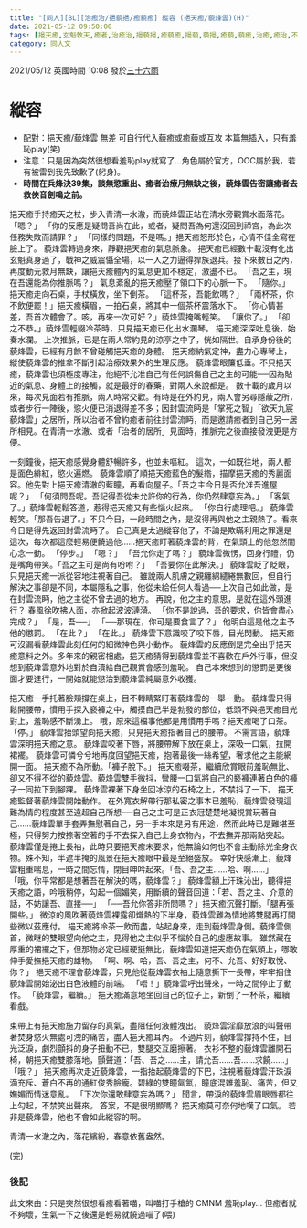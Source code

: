 ```yaml
---
title: "[同人][BL][治癒治/挹藐挹/癒藐癒] 縱容 (挹天癒/藐烽雲)(H)"
date: 2021-05-12 09:50:00
tags: [挹天癒,玄魁敇天,癒者,治癒治,挹藐挹,癒藐癒,挹藐,藐挹,癒藐,藐癒,治癒,癒治,不分,藐烽雲,治者,智玹天,治玹天,BL,同人,短篇]
category: 同人文
---
```


2021/05/12 英國時間 10:08 發於[三十六雨](http://www.36rain.com/read.php?tid=149262)

# 縱容

- 配對：挹天癒/藐烽雲 無差 可自行代入藐癒或癒藐或互攻 本篇無插入，只有羞恥play(笑)
- 注意：只是因為突然很想看羞恥play就寫了…角色屬於官方，OOC屬於我，若有被雷到我先致歉了(躬身)。
- **時間在兵烽決39集，談無慾重出、癒者治療月無缺之後，藐烽雲告密讓癒者去救俠音劍鳴之前。**

挹天癒手持癒天之杖，步入青清一水澈，而藐烽雲正站在清水旁觀賞水面落花。
「嗯？」
「你的反應是疑問吾尚在此，或者，疑問吾為何還沒回到禘宮，為此次任務失敗而請罪？」
「同樣的問題，不是嗎。」挹天癒怒形於色，心情不佳全寫在臉上了。
藐烽雲轉過身來，靜觀挹天癒的氣息脈象。
挹天癒已經數十載沒有化出玄魁真身過了，戰神之威震懾全場，以一人之力逼得猂族退兵。接下來數日之內，再度動元救月無缺，讓挹天癒體內的氣息更加不穩定，激盪不已。
「吾之主，現在吾還能為你推脈嗎？」
氣息紊亂的挹天癒壓了領口下的心脈一下。
「隨你。」
挹天癒走向石桌，手杖橫放，坐下倒茶。
「這杯茶，吾能飲嗎？」
「兩杯茶，你不飲便罷！」挹天癒橫眉，一拍石桌，將其中一個茶杯震落水下。
「你心情甚差，吾首次體會了。咳，再來一次可好？」藐烽雲掩嘴輕笑。
「讓你了。」
「卻之不恭。」藐烽雲輕啜冷茶時，只見挹天癒已化出水瀾琴。
挹天癒深深吐息後，始奏水瀾。
上次推脈，已是在兩人常約見的涼亭之中了，恍如隔世。自承身份後的藐烽雲，已經有月餘不曾碰觸挹天癒的身體。
挹天癒納氣定神，盡力心專琴上，縱使藐烽雲的推拿不斷引起治療效果外的生理反應。
藐烽雲眼簾低垂。不只挹天癒，藐烽雲也須極度專注，他絕不允准自己有任何誤傷自己之主的可能──因為貼近的氣息、身體上的接觸，就是最好的春藥，對兩人來說都是。
數十載的歲月以來，每次見面若有推脈，兩人時常交歡。有時是在外約見，兩人會另尋隱蔽之所，或者步行一陣後，慾火便已消退得差不多；因封雲流眄是「掌死之智」「欲天九宸藐烽雲」之居所，所以治者不曾約癒者前往封雲流眄，而是邀請癒者到自己另一居所相見。在青清一水澈、或者「治者的居所」見面時，推脈完之後直接發洩更是方便。

<!--more-->

一刻鐘後，挹天癒感覺身體舒暢許多，也並未嘔紅。
這次，一如既往地，兩人都是面色緋紅，慾火遍燃。
藐烽雲順了順挹天癒藍色的髮綹，描摩挹天癒的秀麗面容。他先對上挹天癒清澈的藍瞳，再看向屋子。「吾之主今日是否允准吾進屋呢？」
「何須問吾呢。吾記得吾從未允許你的行為，你仍然肆意妄為。」
「客氣了。」藐烽雲輕鬆答道，惹得挹天癒又有些惱火起來。
「你自行處理吧。」
藐烽雲輕笑。「那吾告退了。」不只今日，一段時間之內，是沒得再與他之主親熱了。看來今日是得先返回封雲流眄了。
自己真是太過縱容他了，不論是欺瞞利用之罪還是這次，每次都這麼輕易便饒過他……挹天癒盯著藐烽雲的背，在氣頭上的他忽然間心念一動。
「停步。」
「嗯？」
「吾允你走了嗎？」
藐烽雲微愣，回身行禮，仍是嘴角帶笑。「吾之主可是尚有吩咐？」
「吾要你在此解決。」
藐烽雲眨了眨眼，只見挹天癒一派從容地注視著自己。
雖說兩人肌膚之親纏綿繾綣無數回，但自行解決之事卻是不同，本屬隱私之事，他從未給任何人看過──上次自己如此做，是在封雲流眄，他之主從不曾去過的地方。
再說，他之主的意思，是就在這外頭進行？
春風徐吹拂人面，亦掀起波波漣漪。
「你不是說過，吾的要求，你皆會盡心完成？」
「是，吾──」
「──那現在，你可是要食言了？」
他明白這是他之主予他的懲罰。
「在此？」
「在此。」
藐烽雲下意識咬了咬下唇，目光閃動。
挹天癒可沒漏看藐烽雲此刻任何的細微神色與小動作。
藐烽雲的反應倒是完全出乎挹天癒意料之外。多年來的親密相處，挹天癒猜得到藐烽雲並不喜歡在戶外行事，但沒想到藐烽雲意外地對於自瀆給自己觀賞會感到羞恥。
自己本來想到的懲罰是更後面才要進行，一開始就能懲治到藐烽雲純屬意外收獲。

挹天癒一手托著臉頰撐在桌上，目不轉睛緊盯著藐烽雲的一舉一動。
藐烽雲只得鬆開腰帶，慣用手探入褻褲之中，觸摸自己半是勃發的部位，低頭不與挹天癒目光對上，羞恥感不斷湧上。
哦，原來這檔事他都是用慣用手嗎？挹天癒喝了口茶。
「停。」
藐烽雲抬頭望向挹天癒，只見挹天癒指著自己的腰帶。
不需言語，藐烽雲深明挹天癒之意。
藐烽雲咬著下唇，將腰帶解下放在桌上，深吸一口氣，拉開裙襬。
藐烽雲可憐兮兮地再度回望挹天癒，抱著最後一絲希望，奢求他之主能網開一面。
挹天癒不為所動。「褲子脫下。」
挹天癒啜茶，繼續欣賞眼前羞恥無比、卻又不得不從的藐烽雲。藐烽雲雙手微抖，彎腰一口氣將自己的褻褲連著白色的褲子一同拉下到腳踝。
藐烽雲裸著下身坐回冰涼的石椅之上，不禁抖了一下。
挹天癒監督著藐烽雲開始動作。
在外寬衣解帶行那私密之事本已羞恥，藐烽雲發現這難為情的程度甚至遠超自己所想──自己之主可是正衣冠楚楚地凝視賞玩著自己……藐烽雲單手套弄撫慰著自己，另一手本來是另有用途，然而此時已是難堪至極，只得努力按捺著空著的手不去探入自己上身衣物內，不去撫弄那兩點突起。
藐烽雲僅是捲上長袖，此時只要挹天癒未要求，他無論如何也不會主動除光全身衣物。殊不知，半遮半掩的風景在挹天癒眼中最是至絕盛放。
幸好快感漸上，藐烽雲粗重喘息，一時之間忘情，閉目呻吟起來。「吾、吾之主……哈、啊……」
「哦，你平常都是想著吾在解決的嗎，藐烽雲？」
藐烽雲額上汗珠沁出，聽得挹天癒之語，吟哦稍停，勾起一個媚笑，用斷續的聲音回道：「若、吾之主、介意的話，不妨讓吾、直接──」
「──吾允你答非所問嗎？」挹天癒沉聲打斷。「腿再張開些。」
微涼的風吹著藐烽雲裸露卻熾熱的下半身，藐烽雲難為情地將雙腿再打開些微以茲應付。
挹天癒將冷茶一飲而盡，站起身來，走到藐烽雲身側。藐烽雲側首，微瞇的雙眼望向他之主，見得他之主似乎不惱於自己的虛應故事。
雖然藏在厚重的裙襬之下，但那物必定已經硬挺無比，藐烽雲知道挹天癒仍在氣頭上，哪敢伸手愛撫挹天癒的雄物。
「啊、啊、哈，吾、吾之主，何不、允吾、好好取悅、你？」
挹天癒不理會藐烽雲，只見他從藐烽雲衣袖上隨意撕下一長帶，牢牢捆住藐烽雲開始泌出白色液體的前端。
「唔！」藐烽雲呼出聲來，一時之間停止了動作。
「藐烽雲，繼續。」
挹天癒滿意地坐回自己的位子上，新倒了一杯茶，繼續看戲。

束帶上有挹天癒施力留存的真氣，盡阻任何液體洩出。
藐烽雲淫靡放浪的叫聲帶著焚身慾火無處可洩的痛苦，盡入挹天癒耳內。
不過片刻，藐烽雲撐持不住，目光泛淚，劇烈顫抖的身子扭動不已，雙腿交互磨擦著。
衣衫不整的藐烽雲離開石椅，朝挹天癒雙膝落地，顫聲道：「吾、吾之……主，請允吾……吾……求饒……」
「哦？」
挹天癒再次走近藐烽雲，一指抬起藐烽雲的下巴，注視著藐烽雲汗珠淚滴充斥、蒼白不再的通紅俊秀臉龐。碧綠的雙瞳氤氳，瞳底混雜羞恥、痛苦，但又嫵媚而情迷意亂。
「下次你還敢肆意妄為嗎？」
聞言，帶淚的藐烽雲眉眼唇都往上勾起，不禁笑出聲來。
答案，不是很明顯嗎？
挹天癒莫可奈何地嘆了口氣。
若非是藐烽雲，他也不會如此縱容的啊。

青清一水澈之內，落花繽紛，春意依舊盎然。

(完)

### 後記

此文來由：只是突然很想看癒看著喵，叫喵打手槍的 CMNM 羞恥play…
但癒者就不夠壞，生氣一下之後還是輕易就饒過喵了(喂)
